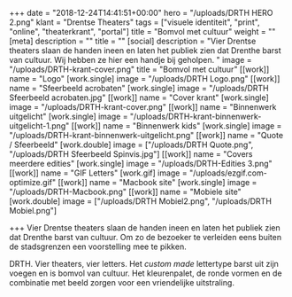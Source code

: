 +++
date = "2018-12-24T14:41:51+00:00"
hero = "/uploads/DRTH HERO 2.png"
klant = "Drentse Theaters"
tags = ["visuele identiteit", "print", "online", "theaterkrant", "portal"]
title = "Bomvol met cultuur"
weight = ""
[meta]
description = ""
title = ""
[social]
description = "Vier Drentse theaters slaan de handen ineen en laten het publiek zien dat Drenthe barst van cultuur. Wij hebben ze hier een handje bij geholpen.  "
image = "/uploads/DRTH-krant-cover.png"
title = "Bomvol met cultuur"
[[work]]
name = "Logo"
[work.single]
image = "/uploads/DRTH Logo.png"
[[work]]
name = "Sfeerbeeld acrobaten"
[work.single]
image = "/uploads/DRTH Sfeerbeeld acrobaten.jpg"
[[work]]
name = "Cover krant"
[work.single]
image = "/uploads/DRTH-krant-cover.png"
[[work]]
name = "Binnenwerk uitgelicht"
[work.single]
image = "/uploads/DRTH-krant-binnenwerk-uitgelicht-1.png"
[[work]]
name = "Binnenwerk kids"
[work.single]
image = "/uploads/DRTH-krant-binnenwerk-uitgelicht.png"
[[work]]
name = "Quote / Sfeerbeeld"
[work.double]
image = ["/uploads/DRTH Quote.png", "/uploads/DRTH Sfeerbeeld Spinvis.jpg"]
[[work]]
name = "Covers meerdere edities"
[work.single]
image = "/uploads/DRTH-Edities 3.png"
[[work]]
name = "GIF Letters"
[work.gif]
image = "/uploads/ezgif.com-optimize.gif"
[[work]]
name = "Macbook site"
[work.single]
image = "/uploads/DRTH-Macbook.png"
[[work]]
name = "Mobiele site"
[work.double]
image = ["/uploads/DRTH Mobiel2.png", "/uploads/DRTH Mobiel.png"]

+++
Vier Drentse theaters slaan de handen ineen en laten het publiek zien dat Drenthe barst van cultuur. Om zo de bezoeker te verleiden eens buiten de stadsgrenzen een voorstelling mee te pikken.

DRTH. Vier theaters, vier letters. Het _custom made_ lettertype barst uit zijn voegen en is bomvol van cultuur. Het kleurenpalet, de ronde vormen en de combinatie met beeld zorgen voor een vriendelijke uitstraling.
